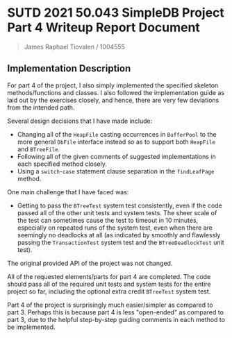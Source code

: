 # SUTD 2021 50.043 SimpleDB Project Part 4 Writeup Report Document

> James Raphael Tiovalen / 1004555

## Implementation Description

For part 4 of the project, I also simply implemented the specified skeleton methods/functions and classes. I also followed the implementation guide as laid out by the exercises closely, and hence, there are very few deviations from the intended path.

Several design decisions that I have made include:

- Changing all of the `HeapFile` casting occurrences in `BufferPool` to the more general `DbFile` interface instead so as to support both `HeapFile` and `BTreeFile`.
- Following all of the given comments of suggested implementations in each specified method closely.
- Using a `switch`-`case` statement clause separation in the `findLeafPage` method.

One main challenge that I have faced was:

- Getting to pass the `BTreeTest` system test consistently, even if the code passed all of the other unit tests and system tests. The sheer scale of the test can sometimes cause the test to timeout in 10 minutes, especially on repeated runs of the system test, even when there are seemingly no deadlocks at all (as indicated by smoothly and flawlessly passing the `TransactionTest` system test and the `BTreeDeadlockTest` unit test).

The original provided API of the project was not changed.

All of the requested elements/parts for part 4 are completed. The code should pass all of the required unit tests and system tests for the entire project so far, including the optional extra credit `BTreeTest` system test.

Part 4 of the project is surprisingly much easier/simpler as compared to part 3. Perhaps this is because part 4 is less "open-ended" as compared to part 3, due to the helpful step-by-step guiding comments in each method to be implemented.
